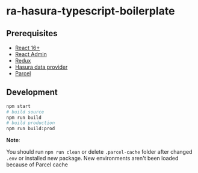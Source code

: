# ra-hasura-typescript-boilerplate

## Prerequisites

- [React 16+](https://reactjs.org/)
- [React Admin](https://redux.js.org/)
- [Redux]((https://redux.js.org/))
- [Hasura data provider](https://github.com/Steams/ra-data-hasura-graphql)
- [Parcel](https://parceljs.org/)

## Development

```sh
npm start
# build source
npm run build
# build production
npm run build:prod
```

**Note**:

You should run `npm run clean` or delete `.parcel-cache` folder after changed `.env` or installed new package. New environments aren't been loaded because of Parcel cache
